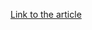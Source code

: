[Link to the article](https://www.securityweek.com/russia-linked-hackers-target-diplomatic-entities-central-asia)
